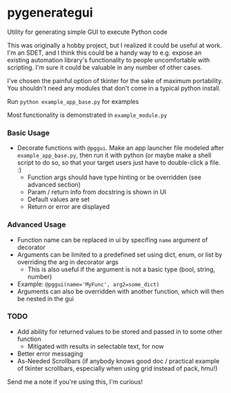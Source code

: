 # pygenerategui
Utility for generating simple GUI to execute Python code

This was originally a hobby project, but I realized it could be useful at work. I'm an SDET, and I think this could be a handy way to e.g. expose an existing automation library's functionality to people uncomfortable with scripting. I'm sure it could be valuable in any number of other cases.

I've chosen the painful option of tkinter for the sake of maximum portability. You shouldn't need any modules that don't come in a typical python install.

Run `python example_app_base.py` for examples

Most functionality is demonstrated in `example_module.py`

### Basic Usage
- Decorate functions with `@pggui`. Make an app launcher file modeled after `example_app_base.py`, then run it with python (or maybe make a shell script to do so, so that your target users just have to double-click a file. :)
  - Function args should have type hinting or be overridden (see advanced section)
  - Param / return info from docstring is shown in UI
  - Default values are set
  - Return or error are displayed
    
### Advanced Usage
- Function name can be replaced in ui by specifing `name` argument of decorator
- Arguments can be limited to a predefined set using dict, enum, or list by overriding the arg in decorator args
  - This is also useful if the argument is not a basic type (bool, string, number)
- Example: `@pggui(name='MyFunc', arg2=some_dict)`
- Arguments can also be overridden with another function, which will then be nested in the gui


### TODO
- Add ability for returned values to be stored and passed in to some other function
  - Mitigated with results in selectable text, for now
- Better error messaging
- As-Needed Scrollbars (if anybody knows good doc / practical example of tkinter scrollbars, especially when using grid instead of pack, hmu!)

Send me a note if you're using this, I'm curious!
